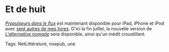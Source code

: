 # Et de huit

[*Propulseurs dans le flux*](/propulseurs-dans-le-flux/) est maintenant disponible pour iPad, iPhone et iPod avec [sept autres de mes livres](/ibooks-store/). D'ici la fin juillet, la nouvelle version de [*L'alternative nomade*](/alternative-nomade/) sera disponible, ainsi qu'un inédit croustillant.

Tags: NetLittérature, noepub, une